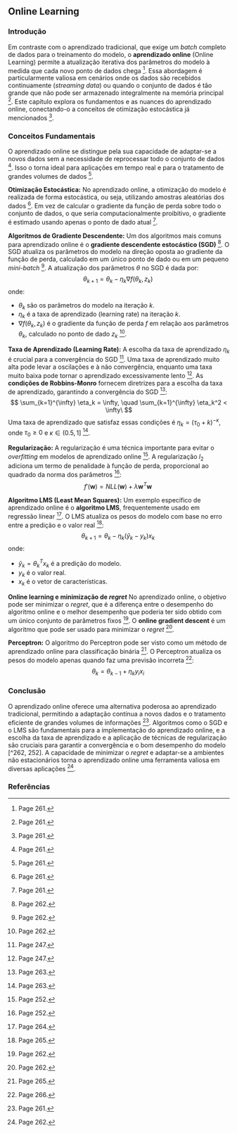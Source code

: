 ## Online Learning

### Introdução
Em contraste com o aprendizado tradicional, que exige um *batch* completo de dados para o treinamento do modelo, o **aprendizado online** (Online Learning) permite a atualização iterativa dos parâmetros do modelo à medida que cada novo ponto de dados chega [^261]. Essa abordagem é particularmente valiosa em cenários onde os dados são recebidos continuamente (*streaming data*) ou quando o conjunto de dados é tão grande que não pode ser armazenado integralmente na memória principal [^261]. Este capítulo explora os fundamentos e as nuances do aprendizado online, conectando-o a conceitos de otimização estocástica já mencionados [^261].

### Conceitos Fundamentais

O aprendizado online se distingue pela sua capacidade de adaptar-se a novos dados sem a necessidade de reprocessar todo o conjunto de dados [^261]. Isso o torna ideal para aplicações em tempo real e para o tratamento de grandes volumes de dados [^261].

**Otimização Estocástica:**
No aprendizado online, a otimização do modelo é realizada de forma estocástica, ou seja, utilizando amostras aleatórias dos dados [^261]. Em vez de calcular o gradiente da função de perda sobre todo o conjunto de dados, o que seria computacionalmente proibitivo, o gradiente é estimado usando apenas o ponto de dado atual [^261].

**Algoritmos de Gradiente Descendente:**
Um dos algoritmos mais comuns para aprendizado online é o **gradiente descendente estocástico (SGD)** [^262]. O SGD atualiza os parâmetros do modelo na direção oposta ao gradiente da função de perda, calculado em um único ponto de dado ou em um pequeno *mini-batch* [^262].
A atualização dos parâmetros $\theta$ no SGD é dada por:
$$ \theta_{k+1} = \theta_k - \eta_k \nabla f(\theta_k, z_k)\ $$
onde:
- $\theta_k$ são os parâmetros do modelo na iteração $k$.
- $\eta_k$ é a taxa de aprendizado (learning rate) na iteração $k$.
- $\nabla f(\theta_k, z_k)$ é o gradiente da função de perda $f$ em relação aos parâmetros $\theta_k$, calculado no ponto de dado $z_k$ [^262].

**Taxa de Aprendizado (Learning Rate):**
A escolha da taxa de aprendizado $\eta_k$ é crucial para a convergência do SGD [^247]. Uma taxa de aprendizado muito alta pode levar a oscilações e à não convergência, enquanto uma taxa muito baixa pode tornar o aprendizado excessivamente lento [^247].
As **condições de Robbins-Monro** fornecem diretrizes para a escolha da taxa de aprendizado, garantindo a convergência do SGD [^263]:
$$ \sum_{k=1}^{\infty} \eta_k = \infty, \quad \sum_{k=1}^{\infty} \eta_k^2 < \infty\ $$
Uma taxa de aprendizado que satisfaz essas condições é $\eta_k = (\tau_0 + k)^{-\kappa}$, onde $\tau_0 \geq 0$ e $\kappa \in (0.5, 1]$ [^263].

**Regularização:**
A regularização é uma técnica importante para evitar o *overfitting* em modelos de aprendizado online [^252]. A regularização $l_2$ adiciona um termo de penalidade à função de perda, proporcional ao quadrado da norma dos parâmetros [^252]:
$$ f'(\mathbf{w}) = NLL(\mathbf{w}) + \lambda \mathbf{w}^T\mathbf{w}\ $$

**Algoritmo LMS (Least Mean Squares):**
Um exemplo específico de aprendizado online é o **algoritmo LMS**, frequentemente usado em regressão linear [^264]. O LMS atualiza os pesos do modelo com base no erro entre a predição e o valor real [^265]:
$$ \theta_{k+1} = \theta_k - \eta_k (\hat{y}_k - y_k) x_k\ $$
onde:
- $\hat{y}_k = \theta_k^T x_k$ é a predição do modelo.
- $y_k$ é o valor real.
- $x_k$ é o vetor de características.

**Online learning e minimização de *regret***
No aprendizado online, o objetivo pode ser minimizar o *regret*, que é a diferença entre o desempenho do algoritmo online e o melhor desempenho que poderia ter sido obtido com um único conjunto de parâmetros fixos [^262]. O **online gradient descent** é um algoritmo que pode ser usado para minimizar o *regret* [^262].

**Perceptron:**
O algoritmo do Perceptron pode ser visto como um método de aprendizado online para classificação binária [^265]. O Perceptron atualiza os pesos do modelo apenas quando faz uma previsão incorreta [^266]:
$$ \theta_k = \theta_{k-1} + \eta_k y_i x_i\ $$

### Conclusão

O aprendizado online oferece uma alternativa poderosa ao aprendizado tradicional, permitindo a adaptação contínua a novos dados e o tratamento eficiente de grandes volumes de informações [^261]. Algoritmos como o SGD e o LMS são fundamentais para a implementação do aprendizado online, e a escolha da taxa de aprendizado e a aplicação de técnicas de regularização são cruciais para garantir a convergência e o bom desempenho do modelo [^262, 252]. A capacidade de minimizar o *regret* e adaptar-se a ambientes não estacionários torna o aprendizado online uma ferramenta valiosa em diversas aplicações [^262].

### Referências
[^247]: Page 247.
[^252]: Page 252.
[^261]: Page 261.
[^262]: Page 262.
[^263]: Page 263.
[^264]: Page 264.
[^265]: Page 265.
[^266]: Page 266.
<!-- END -->